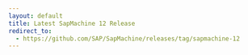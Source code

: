 ```yaml
---
layout: default
title: Latest SapMachine 12 Release
redirect_to:
  - https://github.com/SAP/SapMachine/releases/tag/sapmachine-12
---
```


